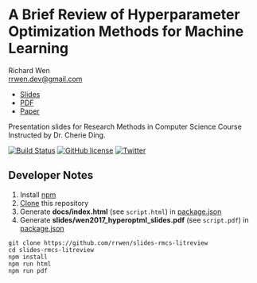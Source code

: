 # A Brief Review of Hyperparameter Optimization Methods for Machine Learning

Richard Wen  
rrwen.dev@gmail.com  

* [Slides](https://rrwen.github.io/slides-rmcs-litreview)
* [PDF](https://github.com/rrwen/slides-rmcs-litreview/blob/master/slides/wen2017_hyperoptml_slides.pdf)
* [Paper](https://github.com/rrwen/assign-rmcs-litreview)

Presentation slides for Research Methods in Computer Science Course Instructed by Dr. Cherie Ding.

[![Build Status](https://travis-ci.org/rrwen/slides-rmcs-litreview.svg?branch=master)](https://travis-ci.org/rrwen/slides-rmcs-litreview)
[![GitHub license](https://img.shields.io/github/license/rrwen/slides-rmcs-litreview.svg)](https://github.com/rrwen/slides-rmcs-litreview/blob/master/LICENSE)
[![Twitter](https://img.shields.io/twitter/url/https/github.com/rrwen/slides-rmcs-litreview.svg?style=social)](https://twitter.com/intent/tweet?text=Presentation%20slides%20for%20Research%20Methods%20in%20Computer%20Science%20Course%20Instructed%20by%20Dr.%20Cherie%20Ding.:%20https%3A%2F%2Fgithub.com%2Frrwen%2Fslides-rmcs-litreview%20%23revealjs%20%23slides)

## Developer Notes

1. Install [npm](https://www.npmjs.com/)
2. [Clone](https://git-scm.com/docs/git-clone) this repository
3. Generate **docs/index.html** (see `script.html`) in [package.json](https://github.com/rrwen/slides-rmcs-litreview/blob/master/package.json)
4. Generate **slides/wen2017_hyperoptml_slides.pdf** (see `script.pdf`) in [package.json](https://github.com/rrwen/slides-rmcs-litreview/blob/master/package.json)

```
git clone https://github.com/rrwen/slides-rmcs-litreview
cd slides-rmcs-litreview
npm install
npm run html
npm run pdf
```

